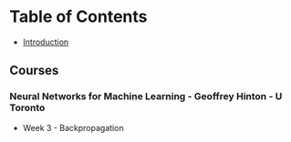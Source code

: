 # Table of Contents

* [Introduction](README.md)

## Courses

### Neural Networks for Machine Learning - Geoffrey Hinton - U Toronto

* Week 3 - Backpropagation



